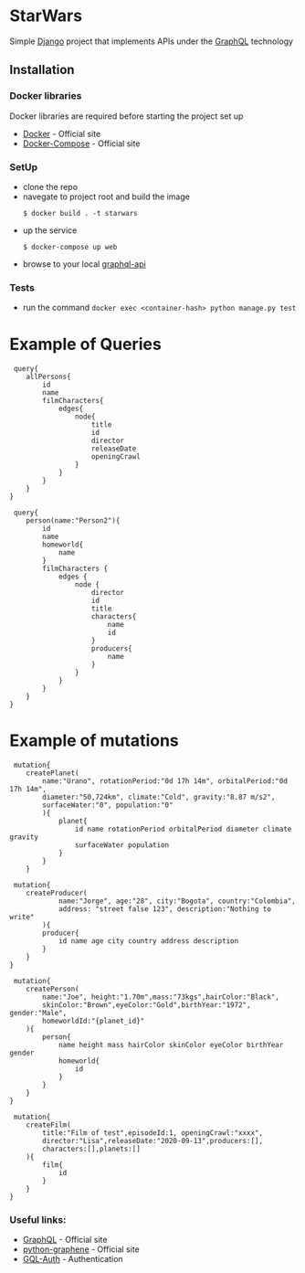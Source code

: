 # **StarWars**

Simple [Django] project that implements APIs under the [GraphQL] technology

## Installation

### Docker libraries

Docker libraries are required before starting the project set up

- [Docker] - Official site
- [Docker-Compose] - Official site

### SetUp
- clone the repo
- navegate to project root and build the image
    ```
    $ docker build . -t starwars
    ```
- up the service
    ```
    $ docker-compose up web
    ```
- browse to your local [graphql-api]

### Tests

- run the command `docker exec <container-hash> python manage.py test`

# Example of Queries

```
 query{
    allPersons{
        id
        name
        filmCharacters{
            edges{
                node{
                    title
                    id
                    director
                    releaseDate
                    openingCrawl
                }
            }
        }
    }
}
```

```
 query{
    person(name:"Person2"){
        id
        name
        homeworld{
            name
        }
        filmCharacters {
            edges {
                node {
                    director
                    id
                    title
                    characters{
                        name
                        id
                    }
                    producers{
                        name
                    }
                }
            }
        }
    }
}
```

# Example of mutations

```
 mutation{
    createPlanet(
        name:"Urano", rotationPeriod:"0d 17h 14m", orbitalPeriod:"0d 17h 14m",
        diameter:"50,724km", climate:"Cold", gravity:"8.87 m/s2",
        surfaceWater:"0", population:"0"
        ){
            planet{
                id name rotationPeriod orbitalPeriod diameter climate gravity 
                surfaceWater population
            }
        }
    }
 ```
```
 mutation{
    createProducer(
            name:"Jorge", age:"28", city:"Bogota", country:"Colombia",
            address: "street false 123", description:"Nothing to write"
        ){
        producer{
            id name age city country address description
        }
    }
}
```
```
 mutation{
    createPerson(
        name:"Joe", height:"1.70m",mass:"73kgs",hairColor:"Black",
        skinColor:"Brown",eyeColor:"Gold",birthYear:"1972", gender:"Male",
        homeworldId:"{planet_id}"
    ){
        person{
            name height mass hairColor skinColor eyeColor birthYear gender
            homeworld{
                id
            }
        }
    }
}
```
```
 mutation{
    createFilm(
        title:"Film of test",episodeId:1, openingCrawl:"xxxx",
        director:"Lisa",releaseDate:"2020-09-13",producers:[],
        characters:[],planets:[]
    ){
        film{
            id
        }
    }
}
```

### Useful links:

 - [GraphQL] - Official site
 - [python-graphene] - Official site
 - [GQL-Auth] - Authentication

 [Django]: <https://www.djangoproject.com/>
 [GQL-Auth]: <https://django-graphql-auth.readthedocs.io/en/latest/>
 [graphql-api]: <http://localhost:8000/graphql/>
 [GraphQL]: <https://graphql.org>
 [python-graphene]: <https://docs.graphene-python.org/en/latest/>
 [Docker]: <https://docs.docker.com/>
 [Docker-Compose]: <https://docs.docker.com/compose/install/>
